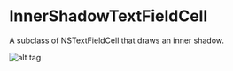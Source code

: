 InnerShadowTextFieldCell
========================

A subclass of NSTextFieldCell that draws an inner shadow.

![alt tag](http://i.imgur.com/3VKnRQo.png)
